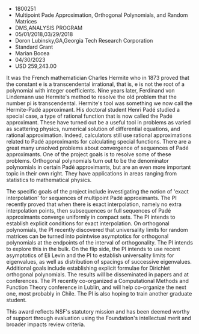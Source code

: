 
* 1800251
* Multipoint Pade Approximation, Orthogonal Polynomials, and Random Matrices
* DMS,ANALYSIS PROGRAM
* 05/01/2018,03/29/2018
* Doron Lubinsky,GA,Georgia Tech Research Corporation
* Standard Grant
* Marian Bocea
* 04/30/2023
* USD 259,243.00

It was the French mathematician Charles Hermite who in 1873 proved that the
constant e is a transcendental irrational, that is, e is not the root of a
polynomial with integer coefficients. Nine years later, Ferdinand von Lindemann
use Hermite's method to resolve the old problem that the number pi is
transcendental. Hermite's tool was something we now call the Hermite-Padé
approximant. His doctoral student Henri Padé studied a special case, a type of
rational function that is now called the Padé approximant. These have turned out
be a useful tool in problems as varied as scattering physics, numerical solution
of differential equations, and rational approximation. Indeed, calculators still
use rational approximations related to Padé approximants for calculating special
functions. There are a great many unsolved problems about convergence of
sequences of Padé approximants. One of the project goals is to resolve some of
these problems. Orthogonal polynomials turn out to be the denominator
polynomials in certain Padé approximants, but are an even more important topic
in their own right. They have applications in areas ranging from statistics to
mathematical physics.

The specific goals of the project include investigating the notion of 'exact
interpolation' for sequences of multipoint Padé approximants. The PI recently
proved that when there is exact interpolation, namely no extra interpolation
points, then subsequences or full sequences of Padé approximants converge
uniformly in compact sets. The PI intends to establish explicit conditions for
exact interpolation. On orthogonal polynomials, the PI recently discovered that
universality limits for random matrices can be turned into pointwise asymptotics
for orthogonal polynomials at the endpoints of the interval of orthogonality.
The PI intends to explore this in the bulk. On the flip side, the PI intends to
use recent asymptotics of Eli Levin and the PI to establish universality limits
for eigenvalues, as well as distribution of spacings of successive eigenvalues.
Additional goals include establishing explicit formulae for Dirichlet orthogonal
polynomials. The results will be disseminated in papers and at conferences. The
PI recently co-organized a Computational Methods and Function Theory conference
in Lublin, and will help co-organize the next one, most probably in Chile. The
PI is also hoping to train another graduate student.

This award reflects NSF's statutory mission and has been deemed worthy of
support through evaluation using the Foundation's intellectual merit and broader
impacts review criteria.

